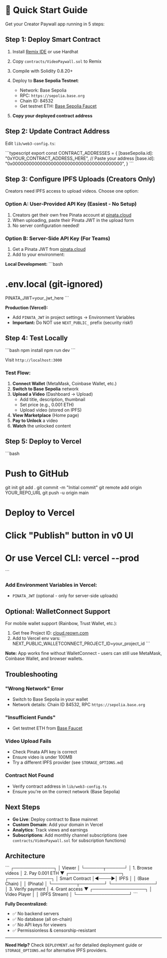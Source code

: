 # 🚀 Quick Start Guide

Get your Creator Paywall app running in 5 steps:

## Step 1: Deploy Smart Contract

1. Install [Remix IDE](https://remix.ethereum.org) or use Hardhat
2. Copy `contracts/VideoPaywall.sol` to Remix
3. Compile with Solidity 0.8.20+
4. Deploy to **Base Sepolia Testnet**:
   - Network: Base Sepolia
   - RPC: `https://sepolia.base.org`
   - Chain ID: 84532
   - Get testnet ETH: [Base Sepolia Faucet](https://www.coinbase.com/faucets/base-ethereum-goerli-faucet)

5. **Copy your deployed contract address**

## Step 2: Update Contract Address

Edit `lib/web3-config.ts`:

\`\`\`typescript
export const CONTRACT_ADDRESSES = {
  [baseSepolia.id]: "0xYOUR_CONTRACT_ADDRESS_HERE", // Paste your address
  [base.id]: "0x0000000000000000000000000000000000000000",
}
\`\`\`

## Step 3: Configure IPFS Uploads (Creators Only)

Creators need IPFS access to upload videos. Choose one option:

### Option A: User-Provided API Key (Easiest - No Setup)
1. Creators get their own free Pinata account at [pinata.cloud](https://pinata.cloud)
2. When uploading, paste their Pinata JWT in the upload form
3. No server configuration needed!

### Option B: Server-Side API Key (For Teams)
1. Get a Pinata JWT from [pinata.cloud](https://pinata.cloud)
2. Add to your environment:

**Local Development:**
\`\`\`bash
# .env.local (git-ignored)
PINATA_JWT=your_jwt_here
\`\`\`

**Production (Vercel):**
- Add `PINATA_JWT` in project settings → Environment Variables
- **Important:** Do NOT use `NEXT_PUBLIC_` prefix (security risk!)

## Step 4: Test Locally

\`\`\`bash
npm install
npm run dev
\`\`\`

Visit `http://localhost:3000`

### Test Flow:
1. **Connect Wallet** (MetaMask, Coinbase Wallet, etc.)
2. **Switch to Base Sepolia** network
3. **Upload a Video** (Dashboard → Upload)
   - Add title, description, thumbnail
   - Set price (e.g., 0.001 ETH)
   - Upload video (stored on IPFS)
4. **View Marketplace** (Home page)
5. **Pay to Unlock** a video
6. **Watch** the unlocked content

## Step 5: Deploy to Vercel

\`\`\`bash
# Push to GitHub
git init
git add .
git commit -m "Initial commit"
git remote add origin YOUR_REPO_URL
git push -u origin main

# Deploy to Vercel
# Click "Publish" button in v0 UI
# Or use Vercel CLI: vercel --prod
\`\`\`

### Add Environment Variables in Vercel:
- `PINATA_JWT` (optional - only for server-side uploads)

## Optional: WalletConnect Support

For mobile wallet support (Rainbow, Trust Wallet, etc.):

1. Get free Project ID: [cloud.reown.com](https://cloud.reown.com)
2. Add to Vercel env vars:
   \`\`\`
   NEXT_PUBLIC_WALLETCONNECT_PROJECT_ID=your_project_id
   \`\`\`

**Note:** App works fine without WalletConnect - users can still use MetaMask, Coinbase Wallet, and browser wallets.

## Troubleshooting

### "Wrong Network" Error
- Switch to Base Sepolia in your wallet
- Network details: Chain ID 84532, RPC `https://sepolia.base.org`

### "Insufficient Funds"
- Get testnet ETH from [Base Faucet](https://www.coinbase.com/faucets/base-ethereum-goerli-faucet)

### Video Upload Fails
- Check Pinata API key is correct
- Ensure video is under 100MB
- Try a different IPFS provider (see `STORAGE_OPTIONS.md`)

### Contract Not Found
- Verify contract address in `lib/web3-config.ts`
- Ensure you're on the correct network (Base Sepolia)

## Next Steps

- **Go Live**: Deploy contract to Base mainnet
- **Custom Domain**: Add your domain in Vercel
- **Analytics**: Track views and earnings
- **Subscriptions**: Add monthly channel subscriptions (see `contracts/VideoPaywall.sol` for subscription functions)

## Architecture

\`\`\`
┌─────────────┐
│   Viewer    │
└──────┬──────┘
       │ 1. Browse videos
       │ 2. Pay 0.001 ETH
       ▼
┌─────────────────┐      ┌──────────────┐
│ Smart Contract  │◄────►│     IPFS     │
│  (Base Chain)   │      │   (Pinata)   │
└────────┬────────┘      └──────────────┘
         │ 3. Verify payment
         │ 4. Grant access
         ▼
┌─────────────────┐
│  Video Player   │
│  (IPFS Stream)  │
└─────────────────┘
\`\`\`

**Fully Decentralized:**
- ✅ No backend servers
- ✅ No database (all on-chain)
- ✅ No API keys for viewers
- ✅ Permissionless & censorship-resistant

---

**Need Help?** Check `DEPLOYMENT.md` for detailed deployment guide or `STORAGE_OPTIONS.md` for alternative IPFS providers.

